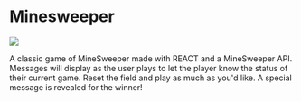 # Minesweeper
![](http://g.recordit.co/Yj9Fguczn1.gif)


A classic game of MineSweeper made with REACT and a MineSweeper API. Messages will display as the user plays to 
let the player know the status of their current game. Reset the field and play as much as you'd like.
A special message is revealed for the winner!
